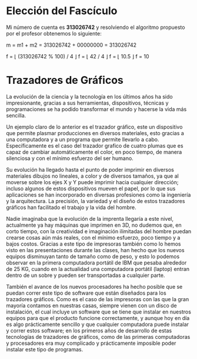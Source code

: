 # Elección del Fascículo
Mi número de cuenta es **313026742** y resolviendo el algoritmo propuesto por el profesor obtenemos lo siguiente:

m = m1 + m2 = 313026742 + 00000000 = 313026742

f = ⌊ (313026742 % 100) / 4 ⌋
f = ⌊ 42 / 4 ⌋
f = ⌊ 10.5 ⌋
f = 10

# Trazadores de Gráficos

La evolución de la ciencia y la tecnología en los últimos años ha sido impresionante, gracias a sus herramientas, dispositivos, técnicas y programaciones se ha podido transformar el mundo y hacerse la vida más sencilla.

Un ejemplo claro de lo anterior es el trazador gráfico, este un dispositivo que permite plasmar producciones en diversos materiales, esto gracias a una computadora y a un programa que permite llevarlo a cabo.  Específicamente es el caso del trazador grafico de cuatro plumas que es capaz de cambiar automáticamente el color, en poco tiempo, de manera silenciosa y con el mínimo esfuerzo del ser humano.

Su evolución ha llegado hasta el punto de poder imprimir en diversos materiales dibujos no lineales, a color y de diversos tamaños, ya que al moverse sobre los ejes X y Y puede imprimir hacia cualquier dirección; incluso algunos de estos dispositivos mueven el papel, por lo que sus aplicaciones se han incorporado en diversas profesiones como la ingeniería y la arquitectura. La precisión, la variedad y el diseño de estos trazadores gráficos han facilitado el trabajo y la vida del hombre.

Nadie imaginaba que la evolución de la imprenta llegaría a este nivel, actualmente ya hay máquinas que imprimen en 3D, no dudemos que, en corto tiempo, con la creatividad e imaginación ilimitadas del hombre puedan crearse cosas aún más reales, con el mínimo esfuerzo, poco tiempo y a bajos costos. Gracias a este tipo de impresoras también como lo hemos visto en las presentaciones durante las clases, han hecho que los nuevos equipos disminuyan tanto de tamaño como de peso, y esto lo podemos observar en la primera computadora portátil de IBM que pesaba alrededor de 25 KG, cuando en la actualidad una computadora portátil (laptop) entran dentro de un sobre y pueden ser transportadas a cualquier parte.

También el avance de los nuevos procesadores ha hecho posible que se puedan correr este tipo de software que están diseñados para los trazadores gráficos. Como es el caso de las impresoras con las que la gran mayoría contamos en nuestras casas, siempre vienen con un disco de instalación, el cual incluye un software que se tiene que instalar en nuestros equipos para que el producto funcione correctamente, y aunque hoy en día es algo prácticamente sencillo y que cualquier computadora puede instalar y correr estos software; en los primeros años de desarrollo de estas tecnologías de trazadores de gráficos, como de las primeras computadoras y procesadores era muy complicado y prácticamente imposible poder instalar este tipo de programas.
